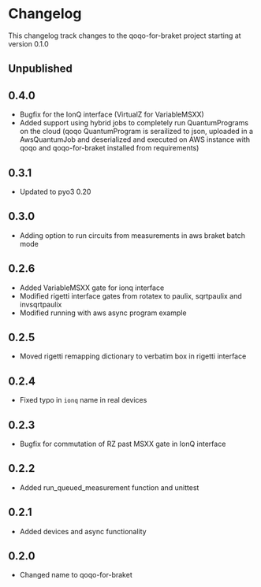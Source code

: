 # Changelog

This changelog track changes to the qoqo-for-braket project starting at version 0.1.0

## Unpublished

## 0.4.0

* Bugfix for the IonQ interface (VirtualZ for VariableMSXX)
* Added support using hybrid jobs to completely run QuantumPrograms on the cloud (qoqo QuantumProgram is serailized to json, uploaded in a AwsQuantumJob and deserialized and executed on AWS instance with qoqo and qoqo-for-braket installed from requirements)


## 0.3.1

* Updated to pyo3 0.20

## 0.3.0

* Adding option to run circuits from measurements in aws braket batch mode

## 0.2.6

* Added VariableMSXX gate for ionq interface
* Modified rigetti interface gates from rotatex to paulix, sqrtpaulix and invsqrtpaulix
* Modified running with aws async program example

## 0.2.5

* Moved rigetti remapping dictionary to verbatim box in rigetti interface

## 0.2.4

* Fixed typo in `ionq` name in real devices

## 0.2.3

* Bugfix for commutation of RZ past MSXX gate in IonQ interface

## 0.2.2

* Added run_queued_measurement function and unittest

## 0.2.1

* Added devices and async functionality

## 0.2.0

* Changed name to qoqo-for-braket